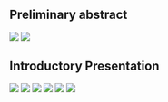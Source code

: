 ## Preliminary abstract
<img src="./img/LaTex_model_for_the_Dissertation_Abstract_20200423 (12) (2)-1"/>
<img src="img/LaTex_model_for_the_Dissertation_Abstract_20200423 (12) (2)-2"/>

## Introductory Presentation
<img src="img/Deliverable_presentation (1)-1.png"/>
<img src="img/Deliverable_presentation (1)-2.png"/>
<img src="img/Deliverable_presentation (1)-3.png"/>
<img src="img/Deliverable_presentation (1)-4.png"/>
<img src="img/Deliverable_presentation (1)-5.png"/>
<img src="img/Deliverable_presentation (1)-6.png"/>

